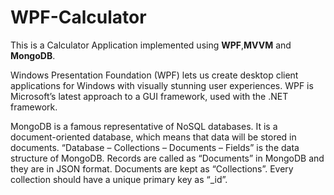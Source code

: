 # WPF-Calculator
This is a Calculator Application implemented using **WPF**,**MVVM** and **MongoDB**.

Windows Presentation Foundation (WPF) lets us create desktop client applications for Windows with visually stunning user experiences. WPF is Microsoft’s latest approach to a GUI framework, used with the .NET framework.
      
MongoDB is a famous representative of NoSQL databases. It is a document-oriented database, which means that data will be stored in documents. “Database – Collections – Documents – Fields” is the data structure of MongoDB. Records are called as “Documents” in MongoDB and they are in JSON format. Documents are kept as “Collections”. Every collection should have a unique primary key as “_id”. 



